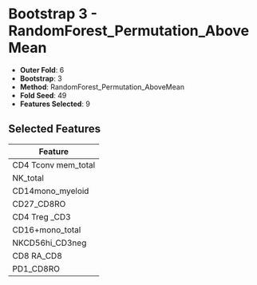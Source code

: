 # Bootstrap 3 - RandomForest_Permutation_AboveMean

- **Outer Fold**: 6
- **Bootstrap**: 3
- **Method**: RandomForest_Permutation_AboveMean
- **Fold Seed**: 49
- **Features Selected**: 9

## Selected Features

| Feature |
|---------|
| CD4 Tconv mem_total |
| NK_total |
| CD14mono_myeloid |
| CD27_CD8RO |
| CD4 Treg _CD3 |
| CD16+mono_total |
| NKCD56hi_CD3neg |
| CD8 RA_CD8 |
| PD1_CD8RO |
